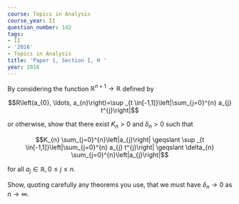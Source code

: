 ```yaml
---
course: Topics in Analysis
course_year: II
question_number: 142
tags:
- II
- '2016'
- Topics in Analysis
title: 'Paper 1, Section I, H '
year: 2016
---
```




By considering the function $\mathbb{R}^{n+1} \rightarrow \mathbb{R}$ defined by

$$R\left(a_{0}, \ldots, a_{n}\right)=\sup _{t \in[-1,1]}\left|\sum_{j=0}^{n} a_{j} t^{j}\right|$$

or otherwise, show that there exist $K_{n}>0$ and $\delta_{n}>0$ such that

$$K_{n} \sum_{j=0}^{n}\left|a_{j}\right| \geqslant \sup _{t \in[-1,1]}\left|\sum_{j=0}^{n} a_{j} t^{j}\right| \geqslant \delta_{n} \sum_{j=0}^{n}\left|a_{j}\right|$$

for all $a_{j} \in \mathbb{R}, 0 \leqslant j \leqslant n$.

Show, quoting carefully any theorems you use, that we must have $\delta_{n} \rightarrow 0$ as $n \rightarrow \infty$.